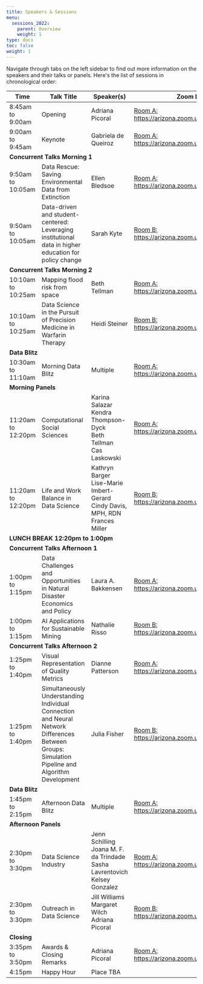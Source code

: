 ```yaml
---
title: Speakers & Sessions
menu:
  sessions_2022:
    parent: Overview
    weight: 1
type: docs
toc: false
weight: 1
---
```


Navigate through tabs on the left sidebar to find out more information on the speakers and their talks or panels. Here's the list of sessions in chronological order:

<table>
  <thead>
    <tr>
      <th>Time</th>
      <th>Talk Title</th>
      <th>Speaker(s)</th>
      <th>Zoom Link</th>
    </tr>
  </thead>
  <tbody>
    <tr>
      <td>8:45am to 9:00am</td>
      <td>Opening</td>
      <td>Adriana Picoral</td>
      <td><a href="https://arizona.zoom.us/j/82893028084">Room A: https://arizona.zoom.us/j/82893028084</a></td>
    </tr>
    <tr>
      <td>9:00am to 9:45am</td>
      <td>Keynote</td>
      <td>Gabriela de Queiroz</td>
      <td><a href="https://arizona.zoom.us/j/82893028084">Room A: https://arizona.zoom.us/j/82893028084</a></td>
    </tr>
    <tr>
      <td colspan="4"><b>Concurrent Talks Morning 1</b></td>
    </tr>
    <tr>
      <td>9:50am to 10:05am</td>
      <td>Data Rescue: Saving Environmental Data from Extinction</td>
      <td>Ellen Bledsoe</td>
      <td><a href="https://arizona.zoom.us/j/82893028084">Room A: https://arizona.zoom.us/j/82893028084</a></td>
    </tr>
    <tr>
      <td>9:50am to 10:05am</td>
      <td>Data-driven and student-centered: Leveraging institutional data in higher education for policy change</td>
      <td>Sarah Kyte</td>
      <td><a href="https://arizona.zoom.us/j/85853369180">Room B: https://arizona.zoom.us/j/85853369180</a></td>
    </tr>
    <tr>
      <td colspan="4"><b>Concurrent Talks Morning 2</b></td>
    </tr>
    <tr>
      <td>10:10am to 10:25am</td>
      <td>Mapping flood risk from space</td>
      <td>Beth Tellman</td>
      <td><a href="https://arizona.zoom.us/j/82893028084">Room A: https://arizona.zoom.us/j/82893028084</a></td>
    </tr>
    <tr>
      <td>10:10am to 10:25am</td>
      <td>Data Science in the Pursuit of Precision Medicine in Warfarin Therapy     </td>
      <td>Heidi Steiner</td>
      <td><a href="https://arizona.zoom.us/j/85853369180">Room B: https://arizona.zoom.us/j/85853369180</a></td>
    </tr>
    <tr>
      <td colspan="4"><b>Data Blitz</b></td>
    </tr>
    <tr>
      <td>10:30am to 11:10am</td>
      <td>Morning Data Blitz</td>
      <td>Multiple</td>
      <td><a href="https://arizona.zoom.us/j/82893028084">Room A: https://arizona.zoom.us/j/82893028084</a></td>
    </tr>
    <tr>
      <td colspan="4"><b>Morning Panels</b></td>
    </tr>
    <tr>
      <td>11:20am to 12:20pm</td>
      <td>Computational Social Sciences</td>
      <td>Karina Salazar<br>
      Kendra Thompson-Dyck<br>
       Beth Tellman<br>
       Cas Laskowski
      </td>
      <td><a href="https://arizona.zoom.us/j/82893028084">Room A: https://arizona.zoom.us/j/82893028084</a></td>
    </tr>
    <tr>
      <td>11:20am to 12:20pm</td>
      <td>Life and Work Balance in Data Science</td>
      <td>Kathryn Barger<br>
      Lise-Marie Imbert-Gerard<br>
      Cindy Davis, MPH, RDN<br>
      Frances Miller
      </td>
      <td><a href="https://arizona.zoom.us/j/85853369180">Room B: https://arizona.zoom.us/j/85853369180</a></td>
    </tr>
    <tr>
      <td colspan="4"><b>LUNCH BREAK 12:20pm to 1:00pm</b></td>
    </tr>
    <tr>
      <td colspan="4"><b>Concurrent Talks Afternoon 1</b></td>
    </tr>
    <tr>
      <td>1:00pm to 1:15pm</td>
      <td>Data Challenges and Opportunities in Natural Disaster Economics and Policy</td>
      <td>Laura A. Bakkensen</td>
      <td><a href="https://arizona.zoom.us/j/82893028084">Room A: https://arizona.zoom.us/j/82893028084</a></td>
    </tr>
    <tr>
      <td>1:00pm to 1:15pm</td>
      <td>AI Applications for Sustainable Mining
</td>
      <td>Nathalie Risso</td>
      <td><a href="https://arizona.zoom.us/j/85853369180">Room B: https://arizona.zoom.us/j/85853369180</a></td>
    </tr>
    <tr>
      <td colspan="4"><b>Concurrent Talks Afternoon 2</b></td>
    </tr>
    <tr>
      <td>1:25pm to 1:40pm</td>
      <td>Visual Representation of Quality Metrics</td>
      <td>Dianne Patterson</td>
      <td><a href="https://arizona.zoom.us/j/82893028084">Room A: https://arizona.zoom.us/j/82893028084</a></td>
    </tr>
    <tr>
      <td>1:25pm to 1:40pm</td>
      <td>Simultaneously Understanding Individual Connection and Neural Network Differences Between Groups:  Simulation Pipeline and Algorithm Development
</td>
      <td>Julia Fisher</td>
      <td><a href="https://arizona.zoom.us/j/85853369180">Room B: https://arizona.zoom.us/j/85853369180</a></td>
    </tr>
    <tr>
      <td colspan="4"><b>Data Blitz</b></td>
    </tr>
    <tr>
      <td>1:45pm to 2:15pm</td>
      <td>Afternoon Data Blitz</td>
      <td>Multiple</td>
      <td><a href="https://arizona.zoom.us/j/82893028084">Room A: https://arizona.zoom.us/j/82893028084</a></td>
    </tr>
    <tr>
      <td colspan="4"><b>Afternoon Panels</b></td>
    </tr>
    <tr>
      <td>2:30pm to 3:30pm</td>
      <td>Data Science Industry</td>
      <td>Jenn Schilling<br>
      Joana M. F. da Trindade<br>
      Sasha Lavrentovich<br>
      Kelsey Gonzalez
      </td>
      <td><a href="https://arizona.zoom.us/j/82893028084">Room A: https://arizona.zoom.us/j/82893028084</a></td>
    </tr>
    <tr>
      <td>2:30pm to 3:30pm</td>
      <td>Outreach in Data Science</td>
      <td>Jill Williams<br>
      Margaret Wilch<br>
      Adriana Picoral
      </td>
      <td><a href="https://arizona.zoom.us/j/85853369180">Room B: https://arizona.zoom.us/j/85853369180</a></td>
    </tr>
    <tr>
      <td colspan="4"><b>Closing</b></td>
    </tr>
    <tr>
      <td>3:35pm to 3:50pm</td>
      <td>Awards & Closing Remarks</td>
      <td>Adriana Picoral
      </td>
      <td><a href="https://arizona.zoom.us/j/82893028084">Room A: https://arizona.zoom.us/j/82893028084</a></td>
    </tr>
    <tr>
      <td>4:15pm</td>
      <td>Happy Hour</td>
      <td>Place TBA
      </td>
      <td></td>
    </tr>
  </tbody>
</table>

